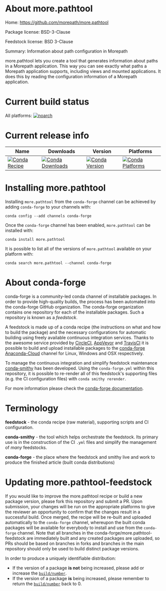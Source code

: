 About more.pathtool
===================

Home: https://github.com/morepath/more.pathtool

Package license: BSD-3-Clause

Feedstock license: BSD 3-Clause

Summary: Information about path configuration in Morepath

more.pathtool lets you create a tool that generates information about paths
in a Morepath application. This way you can see exactly what paths a
Morepath application supports, including views and mounted applications. It
does this by reading the configuration information of a Morepath
application.


Current build status
====================

All platforms:
[![noarch](https://img.shields.io/circleci/project/github/conda-forge/more.pathtool-feedstock/master.svg?label=noarch)](https://circleci.com/gh/conda-forge/more.pathtool-feedstock)

Current release info
====================

| Name | Downloads | Version | Platforms |
| --- | --- | --- | --- |
| [![Conda Recipe](https://img.shields.io/badge/recipe-more.pathtool-green.svg)](https://anaconda.org/conda-forge/more.pathtool) | [![Conda Downloads](https://img.shields.io/conda/dn/conda-forge/more.pathtool.svg)](https://anaconda.org/conda-forge/more.pathtool) | [![Conda Version](https://img.shields.io/conda/vn/conda-forge/more.pathtool.svg)](https://anaconda.org/conda-forge/more.pathtool) | [![Conda Platforms](https://img.shields.io/conda/pn/conda-forge/more.pathtool.svg)](https://anaconda.org/conda-forge/more.pathtool) |

Installing more.pathtool
========================

Installing `more.pathtool` from the `conda-forge` channel can be achieved by adding `conda-forge` to your channels with:

```
conda config --add channels conda-forge
```

Once the `conda-forge` channel has been enabled, `more.pathtool` can be installed with:

```
conda install more.pathtool
```

It is possible to list all of the versions of `more.pathtool` available on your platform with:

```
conda search more.pathtool --channel conda-forge
```


About conda-forge
=================

conda-forge is a community-led conda channel of installable packages.
In order to provide high-quality builds, the process has been automated into the
conda-forge GitHub organization. The conda-forge organization contains one repository
for each of the installable packages. Such a repository is known as a *feedstock*.

A feedstock is made up of a conda recipe (the instructions on what and how to build
the package) and the necessary configurations for automatic building using freely
available continuous integration services. Thanks to the awesome service provided by
[CircleCI](https://circleci.com/), [AppVeyor](http://www.appveyor.com/)
and [TravisCI](https://travis-ci.org/) it is possible to build and upload installable
packages to the [conda-forge](https://anaconda.org/conda-forge)
[Anaconda-Cloud](http://docs.anaconda.org/) channel for Linux, Windows and OSX respectively.

To manage the continuous integration and simplify feedstock maintenance
[conda-smithy](http://github.com/conda-forge/conda-smithy) has been developed.
Using the ``conda-forge.yml`` within this repository, it is possible to re-render all of
this feedstock's supporting files (e.g. the CI configuration files) with ``conda smithy rerender``.

For more information please check the [conda-forge documentation](https://conda-forge.org/docs/).

Terminology
===========

**feedstock** - the conda recipe (raw material), supporting scripts and CI configuration.

**conda-smithy** - the tool which helps orchestrate the feedstock.
                   Its primary use is in the construction of the CI ``.yml`` files
                   and simplify the management of *many* feedstocks.

**conda-forge** - the place where the feedstock and smithy live and work to
                  produce the finished article (built conda distributions)


Updating more.pathtool-feedstock
================================

If you would like to improve the more.pathtool recipe or build a new
package version, please fork this repository and submit a PR. Upon submission,
your changes will be run on the appropriate platforms to give the reviewer an
opportunity to confirm that the changes result in a successful build. Once
merged, the recipe will be re-built and uploaded automatically to the
`conda-forge` channel, whereupon the built conda packages will be available for
everybody to install and use from the `conda-forge` channel.
Note that all branches in the conda-forge/more.pathtool-feedstock are
immediately built and any created packages are uploaded, so PRs should be based
on branches in forks and branches in the main repository should only be used to
build distinct package versions.

In order to produce a uniquely identifiable distribution:
 * If the version of a package **is not** being increased, please add or increase
   the [``build/number``](http://conda.pydata.org/docs/building/meta-yaml.html#build-number-and-string).
 * If the version of a package **is** being increased, please remember to return
   the [``build/number``](http://conda.pydata.org/docs/building/meta-yaml.html#build-number-and-string)
   back to 0.